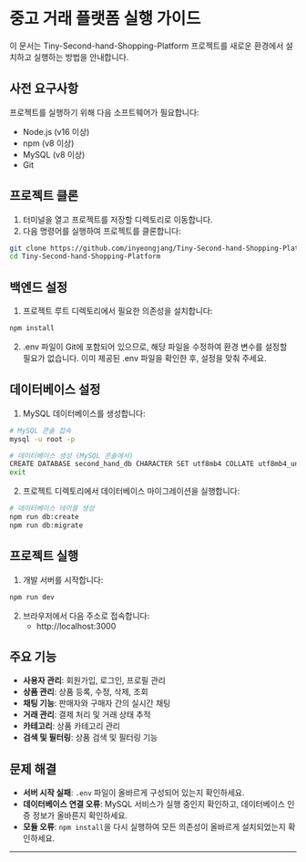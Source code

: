 # 중고 거래 플랫폼 실행 가이드

이 문서는 Tiny-Second-hand-Shopping-Platform 프로젝트를 새로운 환경에서 설치하고 실행하는 방법을 안내합니다.

## 사전 요구사항

프로젝트를 실행하기 위해 다음 소프트웨어가 필요합니다:

- Node.js (v16 이상)
- npm (v8 이상)
- MySQL (v8 이상)
- Git

## 프로젝트 클론

1. 터미널을 열고 프로젝트를 저장할 디렉토리로 이동합니다.
2. 다음 명령어를 실행하여 프로젝트를 클론합니다:

```bash
git clone https://github.com/inyeongjang/Tiny-Second-hand-Shopping-Platform.git
cd Tiny-Second-hand-Shopping-Platform
```

## 백엔드 설정

1. 프로젝트 루트 디렉토리에서 필요한 의존성을 설치합니다:

```bash
npm install
```

2. .env 파일이 Git에 포함되어 있으므로, 해당 파일을 수정하여 환경 변수를 설정할 필요가 없습니다.
이미 제공된 .env 파일을 확인한 후, 설정을 맞춰 주세요.


## 데이터베이스 설정

1. MySQL 데이터베이스를 생성합니다:

```bash
# MySQL 콘솔 접속
mysql -u root -p

# 데이터베이스 생성 (MySQL 콘솔에서)
CREATE DATABASE second_hand_db CHARACTER SET utf8mb4 COLLATE utf8mb4_unicode_ci;
exit
```

2. 프로젝트 디렉토리에서 데이터베이스 마이그레이션을 실행합니다:

```bash
# 데이터베이스 테이블 생성
npm run db:create
npm run db:migrate
```

## 프로젝트 실행

1. 개발 서버를 시작합니다:

```bash
npm run dev
```

2. 브라우저에서 다음 주소로 접속합니다:
   - http://localhost:3000

## 주요 기능

- **사용자 관리**: 회원가입, 로그인, 프로필 관리
- **상품 관리**: 상품 등록, 수정, 삭제, 조회
- **채팅 기능**: 판매자와 구매자 간의 실시간 채팅
- **거래 관리**: 결제 처리 및 거래 상태 추적
- **카테고리**: 상품 카테고리 관리
- **검색 및 필터링**: 상품 검색 및 필터링 기능

## 문제 해결

- **서버 시작 실패**: `.env` 파일이 올바르게 구성되어 있는지 확인하세요.
- **데이터베이스 연결 오류**: MySQL 서비스가 실행 중인지 확인하고, 데이터베이스 인증 정보가 올바른지 확인하세요.
- **모듈 오류**: `npm install`을 다시 실행하여 모든 의존성이 올바르게 설치되었는지 확인하세요.

---



